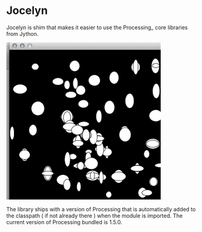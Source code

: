# Jocelyn

Jocelyn is shim that makes it easier to use the Processing_ core
libraries from Jython.

![](docs/images/lots_of_circles.png)

The library ships with a version of Processing that is automatically
added to the classpath ( if not already there ) when the module is
imported. The current version of Processing bundled is 1.5.0.
